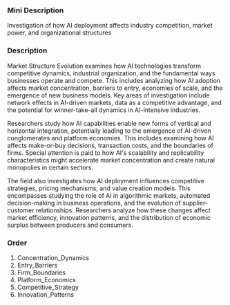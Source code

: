 ### Mini Description

Investigation of how AI deployment affects industry competition, market power, and organizational structures

### Description

Market Structure Evolution examines how AI technologies transform competitive dynamics, industrial organization, and the fundamental ways businesses operate and compete. This includes analyzing how AI adoption affects market concentration, barriers to entry, economies of scale, and the emergence of new business models. Key areas of investigation include network effects in AI-driven markets, data as a competitive advantage, and the potential for winner-take-all dynamics in AI-intensive industries.

Researchers study how AI capabilities enable new forms of vertical and horizontal integration, potentially leading to the emergence of AI-driven conglomerates and platform economies. This includes examining how AI affects make-or-buy decisions, transaction costs, and the boundaries of firms. Special attention is paid to how AI's scalability and replicability characteristics might accelerate market concentration and create natural monopolies in certain sectors.

The field also investigates how AI deployment influences competitive strategies, pricing mechanisms, and value creation models. This encompasses studying the role of AI in algorithmic markets, automated decision-making in business operations, and the evolution of supplier-customer relationships. Researchers analyze how these changes affect market efficiency, innovation patterns, and the distribution of economic surplus between producers and consumers.

### Order

1. Concentration_Dynamics
2. Entry_Barriers
3. Firm_Boundaries
4. Platform_Economics
5. Competitive_Strategy
6. Innovation_Patterns
